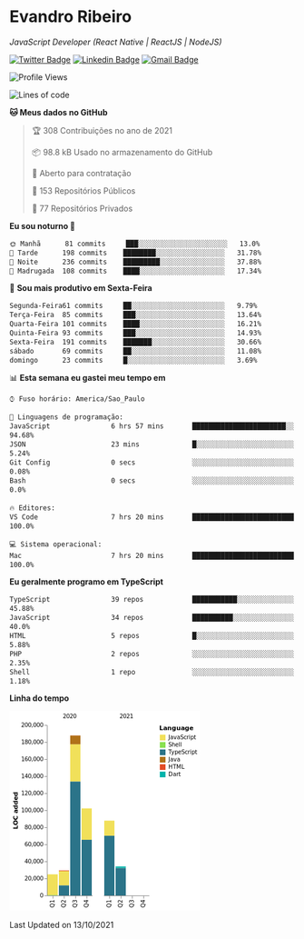 # Evandro **Ribeiro**

*JavaScript Developer (React Native | ReactJS | NodeJS)*

[![Twitter Badge](https://img.shields.io/badge/-@ribeiroevandro-201B2D?style=flat-square&labelColor=201B2D&logo=twitter&logoColor=white&link=https://twitter.com/ribeiroevandro)](https://twitter.com/ribeiroevandro) 
[![Linkedin Badge](https://img.shields.io/badge/-Evandro%20Ribeiro-201B2D?style=flat-square&logo=Linkedin&logoColor=white&link=https://www.linkedin.com/in/ribeiroevandro)](https://www.linkedin.com/in/ribeiroevandro) 
[![Gmail Badge](https://img.shields.io/badge/-oi@ribeiroevandro.com.br-201B2D?style=flat-square&logo=Gmail&logoColor=white&link=mailto:oi@ribeiroevandro.com.br)](mailto:oi@ribeiroevandro.com.br)


<!--START_SECTION:waka-->
![Profile Views](http://img.shields.io/badge/Visualizac%C3%B5es%20do%20perfil-0-blue)

![Lines of code](https://img.shields.io/badge/Desde%20o%20Hello%20World%20eu%20escrevi-466053%20linhas%20de%20c%C3%B3digo-blue)

**🐱 Meus dados no GitHub** 

> 🏆 308 Contribuições no ano de 2021
 > 
> 📦 98.8 kB Usado no armazenamento do GitHub 
 > 
> 💼 Aberto para contratação
 > 
> 📜 153 Repositórios Públicos 
 > 
> 🔑 77 Repositórios Privados  
 > 
**Eu sou noturno 🦉** 

```text
🌞 Manhã      81 commits     ███░░░░░░░░░░░░░░░░░░░░░░   13.0% 
🌆 Tarde      198 commits    ████████░░░░░░░░░░░░░░░░░   31.78% 
🌃 Noite      236 commits    █████████░░░░░░░░░░░░░░░░   37.88% 
🌙 Madrugada  108 commits    ████░░░░░░░░░░░░░░░░░░░░░   17.34%

```
📅 **Sou mais produtivo em Sexta-Feira** 

```text
Segunda-Feira61 commits     ██░░░░░░░░░░░░░░░░░░░░░░░   9.79% 
Terça-Feira  85 commits     ███░░░░░░░░░░░░░░░░░░░░░░   13.64% 
Quarta-Feira 101 commits    ████░░░░░░░░░░░░░░░░░░░░░   16.21% 
Quinta-Feira 93 commits     ███░░░░░░░░░░░░░░░░░░░░░░   14.93% 
Sexta-Feira  191 commits    ███████░░░░░░░░░░░░░░░░░░   30.66% 
sábado       69 commits     ██░░░░░░░░░░░░░░░░░░░░░░░   11.08% 
domingo      23 commits     █░░░░░░░░░░░░░░░░░░░░░░░░   3.69%

```


📊 **Esta semana eu gastei meu tempo em** 

```text
⌚︎ Fuso horário: America/Sao_Paulo

💬 Linguagens de programação: 
JavaScript               6 hrs 57 mins       ███████████████████████░░   94.68% 
JSON                     23 mins             █░░░░░░░░░░░░░░░░░░░░░░░░   5.24% 
Git Config               0 secs              ░░░░░░░░░░░░░░░░░░░░░░░░░   0.08% 
Bash                     0 secs              ░░░░░░░░░░░░░░░░░░░░░░░░░   0.0%

🔥 Editores: 
VS Code                  7 hrs 20 mins       █████████████████████████   100.0%

💻 Sistema operacional: 
Mac                      7 hrs 20 mins       █████████████████████████   100.0%

```

**Eu geralmente programo em TypeScript** 

```text
TypeScript               39 repos            ███████████░░░░░░░░░░░░░░   45.88% 
JavaScript               34 repos            ██████████░░░░░░░░░░░░░░░   40.0% 
HTML                     5 repos             █░░░░░░░░░░░░░░░░░░░░░░░░   5.88% 
PHP                      2 repos             ░░░░░░░░░░░░░░░░░░░░░░░░░   2.35% 
Shell                    1 repo              ░░░░░░░░░░░░░░░░░░░░░░░░░   1.18%

```


**Linha do tempo**

![Chart not found](https://raw.githubusercontent.com/ribeiroevandro/ribeiroevandro/master/charts/bar_graph.png) 


 Last Updated on 13/10/2021
<!--END_SECTION:waka-->
